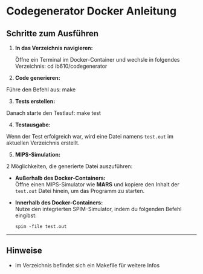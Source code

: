 # Codegenerator Docker Anleitung

## Schritte zum Ausführen

1. **In das Verzeichnis navigieren:**
   
   Öffne ein Terminal im Docker-Container und wechsle in folgendes Verzeichnis:
   cd ib610/codegenerator


2. **Code generieren:**

Führe den Befehl aus:
make


3. **Tests erstellen:**

Danach starte den Testlauf:
make test


4. **Testausgabe:**

Wenn der Test erfolgreich war, wird eine Datei namens `test.out` im aktuellen Verzeichnis erstellt.

5. **MIPS-Simulation:**

2 Möglichkeiten, die generierte Datei auszuführen:

- **Außerhalb des Docker-Containers:**  
  Öffne einen MIPS-Simulator wie **MARS** und kopiere den Inhalt der `test.out` Datei hinein, um das Programm zu starten.

- **Innerhalb des Docker-Containers:**  
  Nutze den integrierten SPIM-Simulator, indem du folgenden Befehl eingibst:
  ```
  spim -file test.out
  ```

---

## Hinweise
- im Verzeichnis befindet sich ein Makefile für weitere Infos

